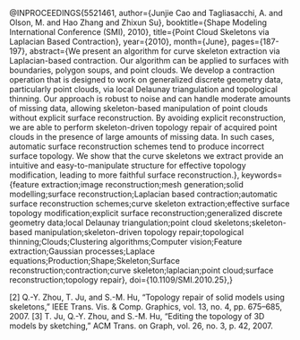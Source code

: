  
@INPROCEEDINGS{5521461,
author={Junjie Cao and Tagliasacchi, A. and Olson, M. and Hao Zhang and Zhixun Su},
booktitle={Shape Modeling International Conference (SMI), 2010},
title={Point Cloud Skeletons via Laplacian Based Contraction},
year={2010},
month={June},
pages={187-197},
abstract={We present an algorithm for curve skeleton extraction via Laplacian-based contraction. Our algorithm can be applied to surfaces with boundaries, polygon soups, and point clouds. We develop a contraction operation that is designed to work on generalized discrete geometry data, particularly point clouds, via local Delaunay triangulation and topological thinning. Our approach is robust to noise and can handle moderate amounts of missing data, allowing skeleton-based manipulation of point clouds without explicit surface reconstruction. By avoiding explicit reconstruction, we are able to perform skeleton-driven topology repair of acquired point clouds in the presence of large amounts of missing data. In such cases, automatic surface reconstruction schemes tend to produce incorrect surface topology. We show that the curve skeletons we extract provide an intuitive and easy-to-manipulate structure for effective topology modification, leading to more faithful surface reconstruction.},
keywords={feature extraction;image reconstruction;mesh generation;solid modelling;surface reconstruction;Laplacian based contraction;automatic surface reconstruction schemes;curve skeleton extraction;effective surface topology modification;explicit surface reconstruction;generalized discrete geometry data;local Delaunay triangulation;point cloud skeletons;skeleton-based manipulation;skeleton-driven topology repair;topological thinning;Clouds;Clustering algorithms;Computer vision;Feature extraction;Gaussian processes;Laplace equations;Production;Shape;Skeleton;Surface reconstruction;contraction;curve skeleton;laplacian;point cloud;surface reconstruction;topology repair},
doi={10.1109/SMI.2010.25},}

[2] Q.-Y. Zhou, T. Ju, and S.-M. Hu, “Topology repair of solid
models using skeletons,” IEEE Trans. Vis. & Comp. Graphics,
vol. 13, no. 4, pp. 675–685, 2007.
[3] T. Ju, Q.-Y. Zhou, and S.-M. Hu, “Editing the topology of 3D
models by sketching,” ACM Trans. on Graph, vol. 26, no. 3,
p. 42, 2007.
